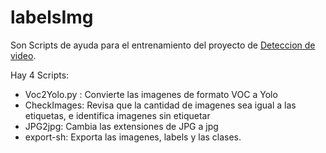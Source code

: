 # labelsImg

Son Scripts de ayuda para el entrenamiento del proyecto de [Deteccion de video](https://github.com/fbarriosr/deteccion-objetos-video.git). 

Hay 4 Scripts:

* Voc2Yolo.py : Convierte las imagenes de formato VOC a Yolo 
* CheckImages: Revisa que la cantidad de imagenes sea igual a las etiquetas, e identifica imagenes sin etiquetar
* JPG2jpg: Cambia las extensiones de JPG a jpg
* export-sh: Exporta las imagenes, labels y las clases.

